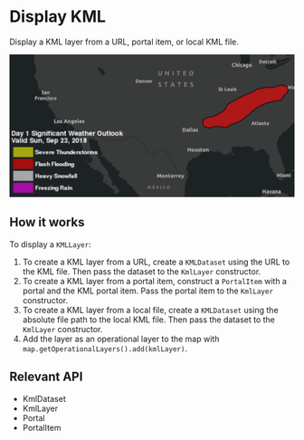 # Display KML

Display a KML layer from a URL, portal item, or local KML file.

![](DisplayKML.png)

## How it works

To display a `KMLLayer`:

1. To create a KML layer from a URL, create a `KMLDataset` using the URL to the KML file. Then pass the dataset to the `KmlLayer` constructor.
2. To create a KML layer from a portal item, construct a `PortalItem` with a portal and the KML portal item. Pass the portal item to the `KmlLayer` constructor.
3. To create a KML layer from a local file, create a `KMLDataset` using the absolute file path to the local KML file. Then pass the dataset to the `KmlLayer` constructor.
4. Add the layer as an operational layer to the map with `map.getOperationalLayers().add(kmlLayer)`.

## Relevant API

* KmlDataset
* KmlLayer
* Portal
* PortalItem
